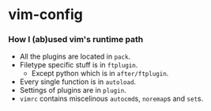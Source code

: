 # vim-config

### How I (ab)used vim's runtime path

- All the plugins are located in `pack`.
- Filetype specific stuff is in `ftplugin`.
  - Except python which is in `after/ftplugin`.
- Every single function is in `autoload`.
- Settings of plugins are in `plugin`.
- `vimrc` contains miscelinous `autocmd`s, `noremap`s and `set`s.

